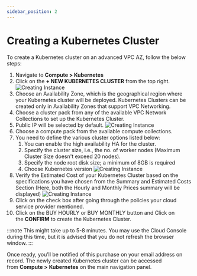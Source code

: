 ```yaml
---
sidebar_position: 2
---
```

# Creating a Kubernetes Cluster

To create a Kubernetes cluster on an advanced VPC AZ, follow the below steps:

1. Navigate to **Compute > Kubernetes** 
2. Click on the **+ NEW KUBERNETES CLUSTER** from the top right.
   ![Creating Instance](img/InstanceCreation1.png)
3. Choose an Availability Zone, which is the geographical region where your Kubernetes cluster will be deployed. Kubernetes Clusters can be created only in Availability Zones that support VPC Networking.
4. Choose a cluster pack from any of the available VPC Network Collections to set up the Kubernetes Cluster.
5. Public IP will be selected by default.
    ![Creating Instance](img/InstanceCreation2.png)
6. Choose a compute pack from the available compute collections.
7. You need to define the various cluster options listed below:
    1. You can enable the high availability HA for the cluster.
    2. Specify the cluster size, i.e., the no. of worker nodes (Maximum Cluster Size doesn't exceed 20 nodes).
    3. Specify the node root disk size; a minimum of 8GB is required 
    4. Choose Kubernetes version
   ![Creating Instance](img/InstanceCreation3.png)
8. Verify the Estimated Cost of your Kubernetes Cluster based on the specifications you have chosen from the Summary and Estimated Costs Section (Here, both the Hourly and Monthly Prices summary will be displayed)
   ![Creating Instance](img/InstanceCreation5.png)
9. Click on the check box after going through the policies your cloud service provider mentioned.
10. Click on the BUY HOURLY or BUY MONTHLY button and Click on the **CONFIRM** to create the Kubernetes Cluster.

:::note
This might take up to 5-8 minutes. You may use the Cloud Console during this time, but it is advised that you do not refresh the browser window.
:::

Once ready, you’ll be notified of this purchase on your email address on record. The newly created Kubernetes cluster can be accessed from **Compute >** **Kubernetes** on the main navigation panel.



